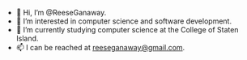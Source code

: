 - 👋 Hi, I’m @ReeseGanaway.
- 👀 I’m interested in computer science and software development.
- 🌱 I’m currently studying computer science at the College of Staten Island.
- 📫 I can be reached at reeseganaway@gmail.com.

<!---
ReeseGanaway/ReeseGanaway is a ✨ special ✨ repository because its `README.md` (this file) appears on your GitHub profile.
You can click the Preview link to take a look at your changes.
--->
